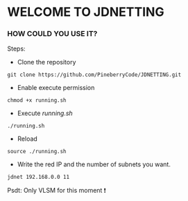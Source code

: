 # WELCOME TO JDNETTING

### HOW COULD YOU USE IT?
Steps:
- Clone the repository
```
git clone https://github.com/PineberryCode/JDNETTING.git
```
- Enable execute permission
```
chmod +x running.sh
```
- Execute *running.sh*
```
./running.sh
```
- Reload
```
source ./running.sh
```
- Write the red IP and the number of subnets you want.
```
jdnet 192.168.0.0 11
```

Psdt: Only VLSM for this moment ❗
